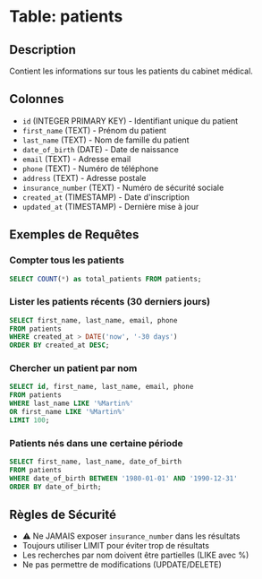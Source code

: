 # Table: patients

## Description
Contient les informations sur tous les patients du cabinet médical.

## Colonnes
- `id` (INTEGER PRIMARY KEY) - Identifiant unique du patient
- `first_name` (TEXT) - Prénom du patient
- `last_name` (TEXT) - Nom de famille du patient
- `date_of_birth` (DATE) - Date de naissance
- `email` (TEXT) - Adresse email
- `phone` (TEXT) - Numéro de téléphone
- `address` (TEXT) - Adresse postale
- `insurance_number` (TEXT) - Numéro de sécurité sociale
- `created_at` (TIMESTAMP) - Date d'inscription
- `updated_at` (TIMESTAMP) - Dernière mise à jour

## Exemples de Requêtes

### Compter tous les patients
```sql
SELECT COUNT(*) as total_patients FROM patients;
```

### Lister les patients récents (30 derniers jours)
```sql
SELECT first_name, last_name, email, phone 
FROM patients 
WHERE created_at > DATE('now', '-30 days')
ORDER BY created_at DESC;
```

### Chercher un patient par nom
```sql
SELECT id, first_name, last_name, email, phone 
FROM patients 
WHERE last_name LIKE '%Martin%' 
OR first_name LIKE '%Martin%'
LIMIT 100;
```

### Patients nés dans une certaine période
```sql
SELECT first_name, last_name, date_of_birth
FROM patients
WHERE date_of_birth BETWEEN '1980-01-01' AND '1990-12-31'
ORDER BY date_of_birth;
```

## Règles de Sécurité
- ⚠️ Ne JAMAIS exposer `insurance_number` dans les résultats
- Toujours utiliser LIMIT pour éviter trop de résultats
- Les recherches par nom doivent être partielles (LIKE avec %)
- Ne pas permettre de modifications (UPDATE/DELETE)

